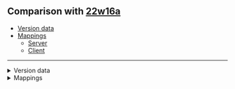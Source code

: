 ## Comparison with [22w16a](https://github.com/PixiGeko/Minecraft-generated-data/tree/22w16a)

- [Version data](#version-data)
- [Mappings](#mappings)
  - [Server](#server)
  - [Client](#client)

<hr/>
<details><summary>Version data</summary>
<table><tr><th></th><th align="left">22w16a</th><th>22w16b</th></tr><tr><td>World version</td><td><code>3091</code></td><td><code>3092</code></td></tr><tr><td>Protocol version</td><td><code>1073741904</code></td><td><code>1073741905</code></td></tr></table>
</details>
<details><summary>Mappings</summary>
<h2>Server</h2>

<details>
<summary>
Changes
</summary>

```
XXX.level.storage.LevelStorageSource +3M -2M
```

</details>

































































































































































































































































































































































































































































































































































































































































































































































































































































































































































































































































































































































































































































































































































































































































































































































































































































































































































































































































































































































































































































































































































































































































































































































































<details>
<summary>
net.minecraft.world.level.storage.LevelStorageSource
</summary>

```diff
+ LevelSummary lambda$levelSummaryReader$5(LevelStorageSource$LevelDirectory,boolean,Path,DataFixer)
- LevelSummary lambda$levelSummaryReader$6(LevelStorageSource$LevelDirectory,boolean,Path,DataFixer)
- List lambda$loadLevelSummaries$4(List)
+ PrimaryLevelData lambda$getLevelData$4(DynamicOps,DataPackConfig,Lifecycle,Path,DataFixer)
- PrimaryLevelData lambda$getLevelData$5(DynamicOps,DataPackConfig,Lifecycle,Path,DataFixer)
```

</details>

































































































































































<h2>Client</h2>

<details>
<summary>
Changes
</summary>

```
XXX.level.storage.LevelStorageSource +3M -2M
```

</details>





















































































































































































































































































































































































































































































































































































































































































































































































































































































































































































































































































































































































































































































































































































































































































































































































































































































































































































































































































































































































































































































































































































































































































































































































































































































































































































































































































































































































































































































































































































































































































































































































































































































<details>
<summary>
net.minecraft.world.level.storage.LevelStorageSource
</summary>

```diff
+ LevelSummary lambda$levelSummaryReader$5(LevelStorageSource$LevelDirectory,boolean,Path,DataFixer)
- LevelSummary lambda$levelSummaryReader$6(LevelStorageSource$LevelDirectory,boolean,Path,DataFixer)
- List lambda$loadLevelSummaries$4(List)
+ PrimaryLevelData lambda$getLevelData$4(DynamicOps,DataPackConfig,Lifecycle,Path,DataFixer)
- PrimaryLevelData lambda$getLevelData$5(DynamicOps,DataPackConfig,Lifecycle,Path,DataFixer)
```

</details>
</details>